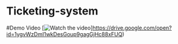 # Ticketing-system


#Demo Video
[![Watch the video](https://drive.google.com/open?id=1ygvWzDmI1wkDesGoup9gagGjHc88xFUQ)]https://drive.google.com/open?id=1ygvWzDmI1wkDesGoup9gagGjHc88xFUQ)